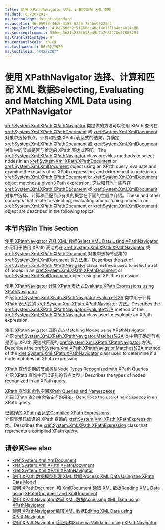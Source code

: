 ```yaml
---
title: 使用 XPathNavigator 选择、计算和匹配 XML 数据
ms.date: 03/30/2017
ms.technology: dotnet-standard
ms.assetid: 46e059f8-4dc8-4185-9236-784be95228ed
ms.openlocfilehash: 1418e768db2f5f860ec40cf4e1351b4ec4a14a08
ms.sourcegitcommit: 33deec3e814238fb18a49b2a7e89278e27888291
ms.translationtype: HT
ms.contentlocale: zh-CN
ms.lasthandoff: 06/02/2020
ms.locfileid: "84282202"
---
```

# <a name="selecting-evaluating-and-matching-xml-data-using-xpathnavigator"></a><span data-ttu-id="bfc4d-102">使用 XPathNavigator 选择、计算和匹配 XML 数据</span><span class="sxs-lookup"><span data-stu-id="bfc4d-102">Selecting, Evaluating and Matching XML Data using XPathNavigator</span></span>
<span data-ttu-id="bfc4d-103"><xref:System.Xml.XPath.XPathNavigator> 类提供的方法可以使用 XPath 查询在 <xref:System.Xml.XPath.XPathDocument> 或 <xref:System.Xml.XmlDocument> 对象中选择节点，计算和检查 XPath 表达式的结果，并确定 <xref:System.Xml.XPath.XPathDocument> 或 <xref:System.Xml.XmlDocument> 对象中的节点是否与给定的 XPath 表达式匹配。</span><span class="sxs-lookup"><span data-stu-id="bfc4d-103">The <xref:System.Xml.XPath.XPathNavigator> class provides methods to select nodes in an <xref:System.Xml.XPath.XPathDocument> or <xref:System.Xml.XmlDocument> object using an XPath query, evaluate and examine the results of an XPath expression, and determine if a node in an <xref:System.Xml.XPath.XPathDocument> or <xref:System.Xml.XmlDocument> object matches a given XPath expression.</span></span> <span data-ttu-id="bfc4d-104">这些和其他一些与在 <xref:System.Xml.XPath.XPathDocument> 或 <xref:System.Xml.XmlDocument> 对象中选择、计算和匹配节点有关的概念在下面的主题中介绍。</span><span class="sxs-lookup"><span data-stu-id="bfc4d-104">These and other concepts that relate to selecting, evaluating and matching nodes in an <xref:System.Xml.XPath.XPathDocument> or <xref:System.Xml.XmlDocument> object are described in the following topics.</span></span>  
  
## <a name="in-this-section"></a><span data-ttu-id="bfc4d-105">本节内容</span><span class="sxs-lookup"><span data-stu-id="bfc4d-105">In This Section</span></span>  
 [<span data-ttu-id="bfc4d-106">使用 XPathNavigator 选择 XML 数据</span><span class="sxs-lookup"><span data-stu-id="bfc4d-106">Select XML Data Using XPathNavigator</span></span>](select-xml-data-using-xpathnavigator.md)  
 <span data-ttu-id="bfc4d-107">介绍用于使用 XPath 表达式在 <xref:System.Xml.XPath.XPathNavigator> 或 <xref:System.Xml.XPath.XPathDocument> 对象中选择节点集的 <xref:System.Xml.XmlDocument> 类方法集。</span><span class="sxs-lookup"><span data-stu-id="bfc4d-107">Describes the set of <xref:System.Xml.XPath.XPathNavigator> class methods used to select a set of nodes in an <xref:System.Xml.XPath.XPathDocument> or <xref:System.Xml.XmlDocument> object using an XPath expression.</span></span>  
  
 [<span data-ttu-id="bfc4d-108">使用 XPathNavigator 计算 XPath 表达式</span><span class="sxs-lookup"><span data-stu-id="bfc4d-108">Evaluate XPath Expressions using XPathNavigator</span></span>](evaluate-xpath-expressions-using-xpathnavigator.md)  
 <span data-ttu-id="bfc4d-109">介绍 <xref:System.Xml.XPath.XPathNavigator.Evaluate%2A> 类中用于计算 XPath 表达式的 <xref:System.Xml.XPath.XPathNavigator> 方法。</span><span class="sxs-lookup"><span data-stu-id="bfc4d-109">Describes the <xref:System.Xml.XPath.XPathNavigator.Evaluate%2A> method of the <xref:System.Xml.XPath.XPathNavigator> class used to evaluate an XPath expression.</span></span>  
  
 [<span data-ttu-id="bfc4d-110">使用 XPathNavigator 匹配节点</span><span class="sxs-lookup"><span data-stu-id="bfc4d-110">Matching Nodes using XPathNavigator</span></span>](matching-nodes-using-xpathnavigator.md)  
 <span data-ttu-id="bfc4d-111">介绍 <xref:System.Xml.XPath.XPathNavigator.Matches%2A> 类中用于确定节点是否与 XPath 表达式匹配的 <xref:System.Xml.XPath.XPathNavigator> 方法。</span><span class="sxs-lookup"><span data-stu-id="bfc4d-111">Describes the <xref:System.Xml.XPath.XPathNavigator.Matches%2A> method of the <xref:System.Xml.XPath.XPathNavigator> class used to determine if a node matches an XPath expression.</span></span>  
  
 [<span data-ttu-id="bfc4d-112">XPath 查询识别的节点类型</span><span class="sxs-lookup"><span data-stu-id="bfc4d-112">Node Types Recognized with XPath Queries</span></span>](node-types-recognized-with-xpath-queries.md)  
 <span data-ttu-id="bfc4d-113">介绍 XPath 查询中可以识别的节点类型。</span><span class="sxs-lookup"><span data-stu-id="bfc4d-113">Describes the types of nodes recognized in an XPath query.</span></span>  
  
 [<span data-ttu-id="bfc4d-114">XPath 查询和命名空间</span><span class="sxs-lookup"><span data-stu-id="bfc4d-114">XPath Queries and Namespaces</span></span>](xpath-queries-and-namespaces.md)  
 <span data-ttu-id="bfc4d-115">介绍 XPath 查询中命名空间的用法。</span><span class="sxs-lookup"><span data-stu-id="bfc4d-115">Describes the use of namespaces in an XPath query.</span></span>  
  
 [<span data-ttu-id="bfc4d-116">已编译的 XPath 表达式</span><span class="sxs-lookup"><span data-stu-id="bfc4d-116">Compiled XPath Expressions</span></span>](compiled-xpath-expressions.md)  
 <span data-ttu-id="bfc4d-117">介绍表示已编译的 XPath 查询的 <xref:System.Xml.XPath.XPathExpression> 类。</span><span class="sxs-lookup"><span data-stu-id="bfc4d-117">Describes the <xref:System.Xml.XPath.XPathExpression> class that represents a compiled XPath query.</span></span>  
  
## <a name="see-also"></a><span data-ttu-id="bfc4d-118">请参阅</span><span class="sxs-lookup"><span data-stu-id="bfc4d-118">See also</span></span>

- <xref:System.Xml.XmlDocument>
- <xref:System.Xml.XPath.XPathDocument>
- <xref:System.Xml.XPath.XPathNavigator>
- [<span data-ttu-id="bfc4d-119">使用 XPath 数据模型处理 XML 数据</span><span class="sxs-lookup"><span data-stu-id="bfc4d-119">Process XML Data Using the XPath Data Model</span></span>](process-xml-data-using-the-xpath-data-model.md)
- [<span data-ttu-id="bfc4d-120">使用 XPathDocument 和 XmlDocument 读取 XML 数据</span><span class="sxs-lookup"><span data-stu-id="bfc4d-120">Reading XML Data using XPathDocument and XmlDocument</span></span>](reading-xml-data-using-xpathdocument-and-xmldocument.md)
- [<span data-ttu-id="bfc4d-121">使用 XPathNavigator 访问 XML 数据</span><span class="sxs-lookup"><span data-stu-id="bfc4d-121">Accessing XML Data using XPathNavigator</span></span>](accessing-xml-data-using-xpathnavigator.md)
- [<span data-ttu-id="bfc4d-122">使用 XPathNavigator 编辑 XML 数据</span><span class="sxs-lookup"><span data-stu-id="bfc4d-122">Editing XML Data using XPathNavigator</span></span>](editing-xml-data-using-xpathnavigator.md)
- [<span data-ttu-id="bfc4d-123">使用 XPathNavigator 验证架构</span><span class="sxs-lookup"><span data-stu-id="bfc4d-123">Schema Validation using XPathNavigator</span></span>](schema-validation-using-xpathnavigator.md)
